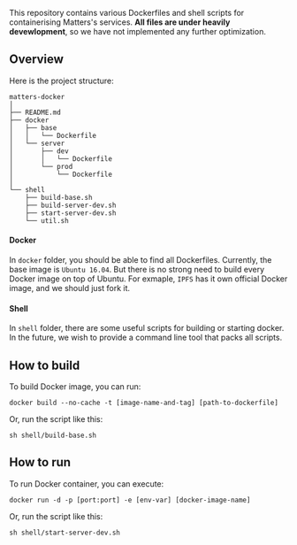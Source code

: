 This repository contains various Dockerfiles and shell scripts for containerising Matters's services. **All files are under heavily devewlopment**, so we have not implemented any further optimization.

## Overview ##

Here is the project structure:

```
matters-docker
│
├── README.md
├── docker
│   ├── base
│   │   └── Dockerfile
│   └── server
│       ├── dev
│       │   └── Dockerfile
│       └── prod
│           └── Dockerfile
│
└── shell
    ├── build-base.sh
    ├── build-server-dev.sh
    ├── start-server-dev.sh
    └── util.sh

```

#### Docker ####
In `docker` folder, you should be able to find all Dockerfiles. Currently, the base image is `Ubuntu 16.04`. But there is no strong need to build every Docker image on top of Ubuntu. For exmaple, `IPFS` has it own official Docker image, and we should just fork it.

#### Shell ####
In `shell` folder, there are some useful scripts for building or starting docker. In the future, we wish to provide a command line tool that packs all scripts.

## How to build ##
To build Docker image, you can run:

```
docker build --no-cache -t [image-name-and-tag] [path-to-dockerfile]
```

Or, run the script like this:

```
sh shell/build-base.sh
```

## How to run ##
To run Docker container, you can execute:

```
docker run -d -p [port:port] -e [env-var] [docker-image-name]
```

Or, run the script like this:

```
sh shell/start-server-dev.sh
```
